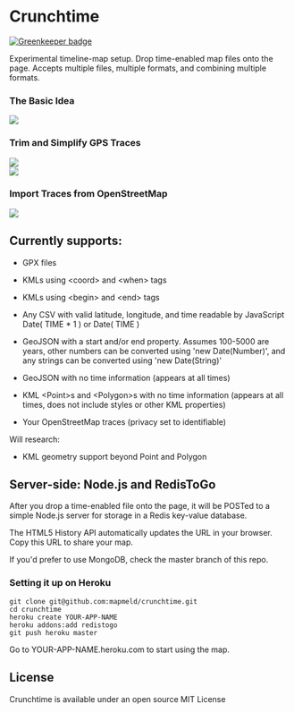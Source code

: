 # Crunchtime

[![Greenkeeper badge](https://badges.greenkeeper.io/mapmeld/crunchtime.svg)](https://greenkeeper.io/)

Experimental timeline-map setup. Drop time-enabled map files onto the page. Accepts multiple files, multiple formats, and combining multiple formats.

### The Basic Idea

<img src="https://raw.github.com/mapmeld/crunchtime/master/howcrunchtimeworks.png"/>

### Trim and Simplify GPS Traces

<img src="https://raw.github.com/mapmeld/crunchtime/master/trimtime.png"/>
<br/>
<img src="https://raw.github.com/mapmeld/crunchtime/master/simplifyjs.png"/>

### Import Traces from OpenStreetMap

<img src="https://raw.github.com/mapmeld/crunchtime/master/osmlogin.png"/>

## Currently supports:

* GPX files

* KMLs using &lt;coord&gt; and &lt;when&gt; tags

* KMLs using &lt;begin&gt; and &lt;end&gt; tags

* Any CSV with valid latitude, longitude, and time readable by JavaScript Date( TIME * 1 ) or Date( TIME )

* GeoJSON with a start and/or end property. Assumes 100-5000 are years, other numbers can be converted using 'new Date(Number)', and any strings can be converted using 'new Date(String)'

* GeoJSON with no time information (appears at all times)

* KML &lt;Point&gt;s and &lt;Polygon&gt;s with no time information (appears at all times, does not include styles or other KML properties)

* Your OpenStreetMap traces (privacy set to identifiable)

Will research:

* KML geometry support beyond Point and Polygon

## Server-side: Node.js and RedisToGo

After you drop a time-enabled file onto the page, it will be POSTed to a simple Node.js server for storage in a Redis key-value database.

The HTML5 History API automatically updates the URL in your browser. Copy this URL to share your map.

If you'd prefer to use MongoDB, check the master branch of this repo.

### Setting it up on Heroku

    git clone git@github.com:mapmeld/crunchtime.git
    cd crunchtime
    heroku create YOUR-APP-NAME
    heroku addons:add redistogo
    git push heroku master

Go to YOUR-APP-NAME.heroku.com to start using the map.

## License

Crunchtime is available under an open source MIT License